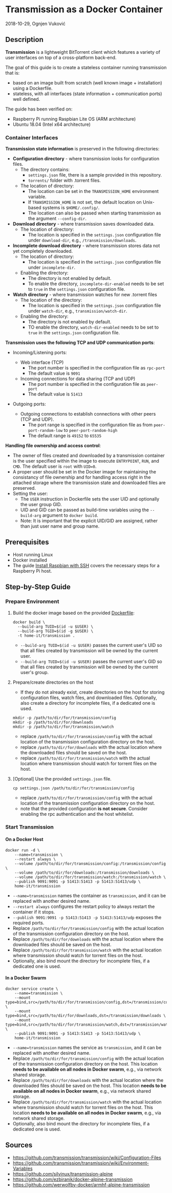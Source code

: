 # Transmission as a Docker Container

2018-10-29, Ognjen Vuković

## Description

**Transmission** is a lightweight BitTorrent client which features a variety of user interfaces on top of a cross-platform back-end.

The goal of this guide is to create a stateless container running transmission that is:

* based on an image built from scratch (well known image + installation) using a Dockerfile.
* stateless, with all interfaces (state information + communication ports) well defined.

The guide has been verified on:

* Raspberry Pi running Raspbian Lite OS (ARM architecture)
* Ubuntu 18.04 (Intel x64 architecture)

### Container Interfaces

**Transmission state information** is preserved in the following directories:

* **Configuration directory** - where transmission looks for configuration files.
  * The directory contains:
    * `settings.json` file, there is a sample provided in this repository.
    * `torrents/` folder with .torrent files.
  * The location of directory:
    * The location can be set in the `TRANSMISSION_HOME` environment variable.
    * If `TRANSMISSION_HOME` is not set, the default location on Unix-based systems is `$HOME/.config/`.
    * The location can also be passed when starting transmission as the argument `--config-dir`.
* **Download directory** - where transmission saves downloaded data.
  * The location of directory:
    * The location is specified in the `settings.json` configuration file under `download-dir`, e.g., `/transmission/downloads`.
* **Incomplete download directory** - where transmission stores data not yet completely downloaded.
  * The location of directory:
    * The location is specified in the `settings.json` configuration file under `incomplete-dir`.
  * Enabling the directory:
    * The directory is not enabled by default.
    * To enable the directory, `incomplete-dir-enabled` needs to be set to `true` in the `settings.json` configuration file.
* **Watch directory** - where transmission watches for new .torrent files
  * The location of the directory:
    * The location is specified in the `settings.json` configuration file under `watch-dir`, e.g., `transmission/watch-dir`.
  * Enabling the directory:
    * The directory is not enabled by default.
    * TO enable the directory, `watch-dir-enabled` needs to be set to `true` in the `settings.json` configuration file.

**Transmission uses the following TCP and UDP communication ports**:

* Incoming/Listening ports:
  * Web interface (TCP)
    * The port number is specified in the configuration file as `rpc-port`
    * The default value is `9091`
  * Incoming connections for data sharing (TCP and UDP)
    * The port number is specified in the configuration file as `peer-port`
    * The default value is `51413`

* Outgoing ports:
  * Outgoing connections to establish connections with other peers (TCP and UDP).
    * The port range is specified in the configuration file as from `peer-port-random-low` to `peer-port-random-high`
    * The default range is `49152` to `65535`

**Handling file ownership and access control**:

* The owner of files created and downloaded by a transmission container is the user specified within the image to execute `ENTRYPOINT`, `RUN`, and `CMD`. The default user is `root` with `UID=0`.
* A proper user should be set in the Docker image for maintaining the consistancy of file ownership and for handling access right in the attached storage where the transmission state and downloaded files are preserved.
* Setting the user:
  * The `USER` instruction in Dockerfile sets the user UID and optionally the user group GID.
  * UID and GID can be passed as build-time variables using the `--build-arg` argument to `docker build`.
  * Note: It is important that the explicit UID/GID are assigned, rather than just user name and group name.

## Prerequisites

* Host running Linux
* Docker installed
* The guide [Install Raspbian with SSH](../raspberry-pi/Install%20Raspbian%20with%20SSH.md) covers the necessary steps for a Raspberry Pi host.

## Step-by-Step Guide

### Prepare Environment

1. Build the docker image based on the provided [Dockerfile](Dockerfile):

    ```shell
    docker build \
      --build-arg TUID=$(id -u $USER) \
      --build-arg TGID=$(id -g $USER) \
      -t home-it/transmission .
    ```
    * `--build-arg TUID=$(id -u $USER)` passes the current user's UID so that all files created by transmission will be owned by the current user.
    * `--build-arg TUID=$(id -u $USER)` passes the current user's GID so that all files created by transmission will be owned by the current user's group.
2. Prepare/create directories on the host

    * If they do not already exist, create directories on the host for storing configuration files, watch files, and downloaded files. Optionally, also create a directory for incomplete files, if a dedicated one is used.
    ```shell
    mkdir -p /path/to/dir/for/transmission/config
    mkdir -p /path/to/dir/for/downloads
    mkdir -p /path/to/dir/for/transmission/watch
    ```
    * replace `/path/to/dir/for/transmission/config` with the actual location of the transmission configuration directory on the host.
    * replace `/path/to/dir/for/downloads` with the actual location where the downloaded files should be saved on the host.
    * replace `/path/to/dir/for/transmission/watch` with the actual location where transmission should watch for torrent files on the host.
3. [Optional] Use the provided `settings.json` file.

    ```shell
    cp settings.json /path/to/dir/for/transmission/config
    ```
    * replace `/path/to/dir/for/transmission/config` with the actual location of the transmission configuration directory on the host.
    * note that the provided configuration **is not secure**. Consider enabling the rpc authentication and the host whitelist.

### Start Transmission

#### On a Docker Host

```shell
docker run -d \
    --name=transmission \
    --restart always \
    --volume /path/to/dir/for/transmission/config:/transmission/config \
    --volume /path/to/dir/for/downloads:/transmission/downloads \
    --volume /path/to/dir/for/transmission/watch:/transmission/watch \
    --publish 9091:9091 -p 51413:51413 -p 51413:51413/udp \
    home-it/transmission
```
* `--name=transmission` names the container as `transmission`, and it can be replaced with another desired name.
* `--restart always` configures the restart policy to always restart the container if it stops.
* `--publish 9091:9091 -p 51413:51413 -p 51413:51413/udp` exposes the required ports.
* Replace `/path/to/dir/for/transmission/config` with the actual location of the transmission configuration directory on the host.
* Replace `/path/to/dir/for/downloads` with the actual location where the downloaded files should be saved on the host.
* Replace `/path/to/dir/for/transmission/watch` with the actual location where transmission should watch for torrent files on the host.
* Optionally, also bind mount the directory for incomplete files, if a dedicated one is used.

#### In a Docker Swarm

```shell
docker service create \
    --name=transmission \
    --mount type=bind,src=/path/to/dir/for/transmission/config,dst=/transmission/config \
    --mount type=bind,src=/path/to/dir/for/downloads,dst=/transmission/downloads \
    --mount type=bind,src=/path/to/dir/for/transmission/watch,dst=/transmission/watch \
    --publish 9091:9091 -p 51413:51413 -p 51413:51413/udp \
    home-it/transmission
```
* `--name=transmission` names the service as `transmission`, and it can be replaced with another desired name.
* Replace `/path/to/dir/for/transmission/config` with the actual location of the transmission configuration directory on the host. This location **needs to be available on all nodes in Docker swarm**, e.g., via network shared storage.
* Replace `/path/to/dir/for/downloads` with the actual location where the downloaded files should be saved on the host. This location **needs to be available on all nodes in Docker swarm**, e.g., via network shared storage.
* Replace `/path/to/dir/for/transmission/watch` with the actual location where transmission should watch for torrent files on the host. This location **needs to be available on all nodes in Docker swarm**, e.g., via network shared storage.
* Optionally, also bind mount the directory for incomplete files, if a dedicated one is used.

## Sources

* https://github.com/transmission/transmission/wiki/Configuration-Files
* https://github.com/transmission/transmission/wiki/Environment-Variables
* https://github.com/silvinux/transmission-alpine
* https://github.com/ezbiranik/docker-alpine-transmission
* https://github.com/werwolfby-docker/armhf-alpine-transmission
